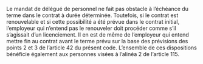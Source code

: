 Le mandat de délégué de personnel ne fait pas obstacle à l’échéance du terme dans le contrat à durée déterminée. Toutefois, si le contrat est renouvelable et si cette possibilité a été prévue dans le contrat initial, l’employeur qui n’entend pas le renouveler doit procéder comme s’il s’agissait d’un licenciement.
Il en est de même de l’employeur qui entend mettre fin au contrat avant le terme prévu sur la base des prévisions des points 2 et 3 de l’article 42 du présent code.
L’ensemble de ces dispositions bénéficie également aux personnes visées à l’alinéa 2 de l’article 115.